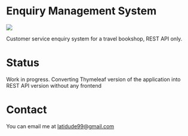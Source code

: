 # Enquiry Management System

[![](https://img.shields.io/badge/release-1.2-blue.svg)](https://github.com/latidude99/enquiries/tree/master/release)

Customer service enquiry system for a travel bookshop, REST API only.

# Status
Work in progress. Converting Thymeleaf version of the application into REST API version without any frontend 


# Contact
You can email me at latidude99@gmail.com

